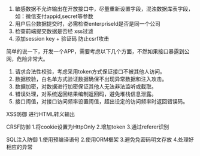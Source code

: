 
1. 敏感数据不允许输出在开放接口中，尽量重新设置字段，混浊数据库表字段，如：微信支付appid,secret等参数
2. 用户后台数据提交时，必需检查enterpriseId是否是同一个公司
3. 检查前端提交数据是否经 xss过滤
4. 添加session key + 验证码 防止csrf攻击


简单的说一下，开发一个APP，需要考虑以下几个方面，不然如果接口暴露到公网，危险非常大。

1. 请求合法性校验，考虑采用token方式保证接口不被其他人访问。
2. 数据校验，白名单方式验证数据确保不出现异常数据和注入攻击。
3. 数据加密，对数据进行加密保证其他人无法非法监听或截取。
4. 错误处理，对系统返回结果编制返回码，避免堆栈信息泄露。
5. 接口阈值，对接口访问频率设置阈值，超出设定的访问频率时返回错误码。

XSS防御
进行HTML转义输出

CRSF防御
1.将cookie设置为HttpOnly
2.增加token
3.通过referer识别

SQL注入防御
1.使用预编译语句
2.使用ORM框架
3.避免免密码明文存放
4.处理好相应的异常